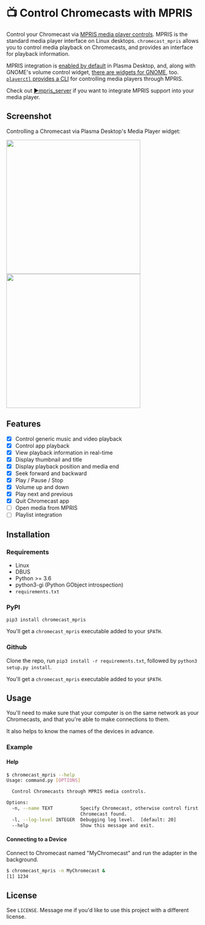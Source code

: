 # 📺 Control Chromecasts with MPRIS
Control your Chromecast via [MPRIS media player controls](https://specifications.freedesktop.org/mpris-spec/2.2/). MPRIS is the standard media player interface on Linux desktops.
`chromecast_mpris` allows you to control media playback on Chromecasts, and provides an interface for playback information.

MPRIS integration is [enabled by default](https://github.com/KDE/plasma-workspace/tree/master/applets/mediacontroller) in Plasma Desktop, and, along with GNOME's volume control widget, [there are widgets for GNOME](https://extensions.gnome.org/extension/1379/mpris-indicator-button/), too. [`playerctl` provides a CLI](https://github.com/altdesktop/playerctl) for controlling media players through MPRIS.

Check out [▶️mpris_server](https://github.com/alexdelorenzo/mpris_server) if you want to integrate MPRIS support into your media player.

## Screenshot

Controlling a Chromecast via Plasma Desktop's Media Player widget:

<img src="https://github.com/alexdelorenzo/chromecast_mpris/raw/master/assets/mpris_widget.png" height="350" /> <img src="https://github.com/alexdelorenzo/chromecast_mpris/raw/master/assets/mpris_bar.png" height="350" />


## Features
  * [x] Control generic music and video playback
  * [x] Control app playback
  * [x] View playback information in real-time
  * [x] Display thumbnail and title
  * [x] Display playback position and media end
  * [x] Seek forward and backward
  * [x] Play / Pause / Stop
  * [x] Volume up and down
  * [x] Play next and previous
  * [x] Quit Chromecast app
  * [ ] Open media from MPRIS
  * [ ] Playlist integration

## Installation
### Requirements
 - Linux
 - DBUS
 - Python >= 3.6
 - python3-gi (Python GObject introspection)
 - `requirements.txt`
 
### PyPI
`pip3 install chromecast_mpris`

You'll get a `chromecast_mpris` executable added to your `$PATH`.


### Github
Clone the repo, run `pip3 install -r requirements.txt`, followed by `python3 setup.py install`. 

You'll get a `chromecast_mpris` executable added to your `$PATH`.

## Usage
You'll need to make sure that your computer is on the same network as your Chromecasts, and that you're able to make connections to them. 

It also helps to know the names of the devices in advance.

### Example
#### Help
```bash
$ chromecast_mpris --help
Usage: command.py [OPTIONS]

  Control Chromecasts through MPRIS media controls.

Options:
  -n, --name TEXT          Specify Chromecast, otherwise control first
                           Chromecast found.
  -l, --log-level INTEGER  Debugging log level.  [default: 20]
  --help                   Show this message and exit.
```

#### Connecting to a Device
Connect to Chromecast named "MyChromecast" and run the adapter in the background.
```bash
$ chromecast_mpris -n MyChromecast &
[1] 1234
```

## License
See `LICENSE`. Message me if you'd like to use this project with a different license.
